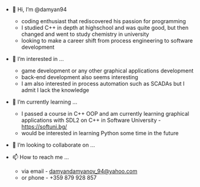 - 👋 Hi, I’m @damyan94
  - coding enthusiast that rediscovered his passion for programming
  - I studied C++ in depth at highschool and was quite good, but then changed and went to study chemistry in university
  - looking to make a career shift from process engineering to software development

- 👀 I’m interested in ...
  - game development or any other graphical applications development
  - back-end development also seems interesting
  - I am also interested in process automation such as SCADAs but I admit I lack the knowledge

- 🌱 I’m currently learning ...
  - I passed a course in C++ OOP and am currently learning graphical applications with SDL2 on C++ in Software University - https://softuni.bg/
  - would be interested in learning Python some time in the future

- 💞️ I’m looking to collaborate on ...

- 📫 How to reach me ...
  - via email - damyandamyanov_94@yahoo.com
  - or phone - +359 879 928 857

<!---
damyan94/damyan94 is a ✨ special ✨ repository because its `README.md` (this file) appears on your GitHub profile.
You can click the Preview link to take a look at your changes.
--->
